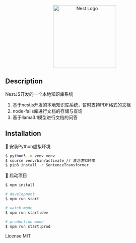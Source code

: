 <p align="center">
 <img src="https://encrypted-tbn0.gstatic.com/images?q=tbn:ANd9GcTmoqHLJLmnDJL2gqYAhSOC-hHautIWZSBdcA&s" width="200" alt="Nest Logo" />
</p>

## Description

NestJS开发的一个本地知识库系统
1. 基于nestjs开发的本地知识库系统，暂时支持PDF格式的文档
2. node-faiis库进行文档的存储与查询
3. 基于llama3.1模型进行文档的问答

## Installation
💾 安装Python虚拟环境
```bash
$ python3 -m venv venv
$ source venv/bin/activate // 激活虚拟环境
$ pip3 install -r SentenceTransformer
```

🚀 启动项目
```bash
$ npm install
```
```bash
# development
$ npm run start

# watch mode
$ npm run start:dev

# production mode
$ npm run start:prod
```

License MIT
